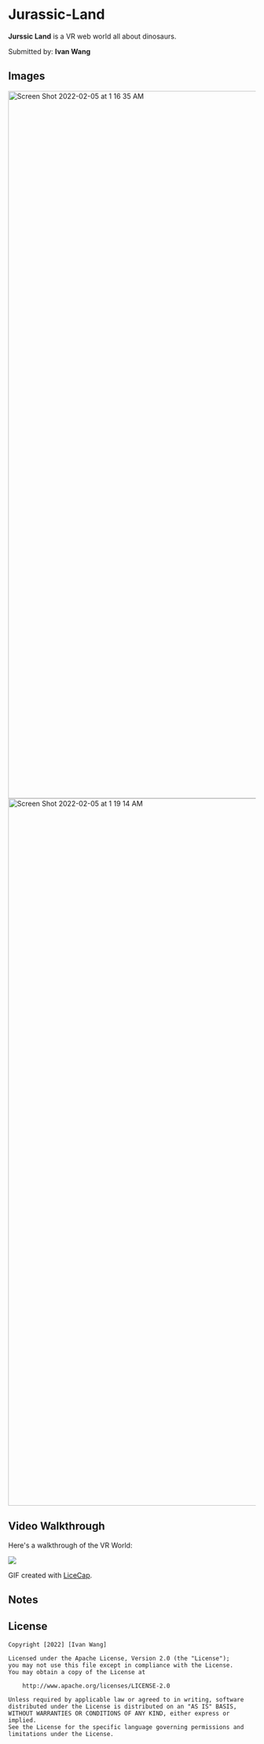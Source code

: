 # Jurassic-Land
 

**Jurssic Land** is a VR web world all about dinosaurs.

Submitted by: **Ivan Wang**


## Images


<img width="1440" alt="Screen Shot 2022-02-05 at 1 16 35 AM" src="https://user-images.githubusercontent.com/33285345/152631082-0b937c37-478f-4a77-9868-28f62a28feb8.png">

<img width="1440" alt="Screen Shot 2022-02-05 at 1 19 14 AM" src="https://user-images.githubusercontent.com/33285345/152631142-e3c30c47-6b7e-4783-bec4-1e6215b1edab.png">

## Video Walkthrough

Here's a walkthrough of the VR World:

<img src="http://g.recordit.co/ioAbNb5QuI.gif">


GIF created with [LiceCap](http://www.cockos.com/licecap/).

## Notes


## License

    Copyright [2022] [Ivan Wang]

    Licensed under the Apache License, Version 2.0 (the "License");
    you may not use this file except in compliance with the License.
    You may obtain a copy of the License at

        http://www.apache.org/licenses/LICENSE-2.0

    Unless required by applicable law or agreed to in writing, software
    distributed under the License is distributed on an "AS IS" BASIS,
    WITHOUT WARRANTIES OR CONDITIONS OF ANY KIND, either express or implied.
    See the License for the specific language governing permissions and
    limitations under the License.
